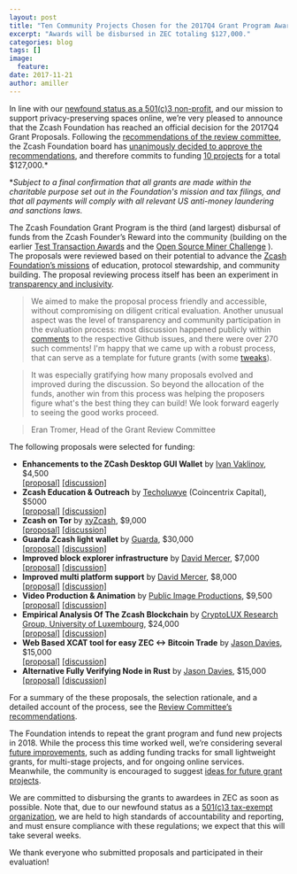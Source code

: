 ```yaml
---
layout: post
title: "Ten Community Projects Chosen for the 2017Q4 Grant Program Awards"
excerpt: "Awards will be disbursed in ZEC totaling $127,000."
categories: blog
tags: []
image:
  feature: 
date: 2017-11-21
author: amiller
---
```


In line with our [newfound status as a 501(c)3 non-profit](https://z.cash.foundation//blog/zcash-foundation-officially-nonprofit/), and our mission to support privacy-preserving spaces online, we’re very pleased to announce that the Zcash Foundation has reached an official decision for the 2017Q4 Grant Proposals. Following the [recommendations of the review committee](https://github.com/tromer/ZcashFoundation/blob/grants-2017q4-recommendations/grants/2017-Q4/Zcash-Foundation-grants-2017-Q4-recommendations.md), the Zcash Foundation board has [unanimously decided to approve the recommendations](https://github.com/ZcashFoundation/ZcashFoundation/blob/master/board-documents/minutes/minutes-2017-10-29), and therefore commits to funding [10 projects](https://github.com/ZcashFoundation/GrantProposals-2017Q4/issues?utf8=%E2%9C%93&q=is%3Aissue%20label%3Aawarded) for a total $127,000.*

*_Subject to a final confirmation that all grants are made within the charitable purpose set out in the Foundation's mission and tax filings, and that all payments will comply with all relevant US anti-money laundering and sanctions laws._

The Zcash Foundation Grant Program is the third (and largest) disbursal of funds from the Zcash Founder’s Reward into the community (building on the earlier [Test Transaction Awards](http://z.cash.foundation//blog/test-transactions/) and the [Open Source Miner Challenge](https://zcashminers.org/) ). The proposals were reviewed based on their potential to advance the [Zcash Foundation’s missions](https://github.com/ZcashFoundation/ZcashFoundation/blob/master/MISSION.md) of education, protocol stewardship, and community building. The proposal reviewing process itself has been an experiment in [transparency and inclusivity](https://github.com/ZcashFoundation/ZcashFoundation/blob/master/VALUES.md).

> We aimed to make the proposal process friendly and accessible, without compromising on diligent critical evaluation. Another unusual aspect was the level of transparency and community participation in the evaluation process: most discussion happened publicly within [comments](https://github.com/ZcashFoundation/GrantProposals-2017Q4/issues?q=is%3Aissue+sort%3Acomments-desc) to the respective Github issues, and there were over 270 such comments! I'm happy that we came up with a robust process, that can serve as a template for future grants (with some [tweaks](https://github.com/ZcashFoundation/ZcashFoundation/wiki/Ideas-for-improving-the-grants-program)).

> It was especially gratifying how many proposals evolved and improved during the discussion. So beyond the allocation of the funds, another win from this process was helping the proposers figure what's the best thing they can build! We look forward eagerly to seeing the good works proceed.

> Eran Tromer, Head of the Grant Review Committee

The following proposals were selected for funding:

* **Enhancements to the ZCash Desktop GUI Wallet** by [Ivan Vaklinov](https://github.com/vaklinov), $4,500  
  [[proposal]](https://github.com/ZcashFoundation/GrantProposals-2017Q4/files/1351300/DesktopGUIWalletForZCashGrantProposal.pdf) [[discussion]](https://github.com/ZcashFoundation/GrantProposals-2017Q4/issues/7)
* **Zcash Education & Outreach** by [Techoluwye](https://github.com/ZcashFoundation/GrantProposals-2017Q4/issues/10) (Coincentrix Capital), $5000  
  [[proposal]](https://github.com/ZcashFoundation/GrantProposals-2017Q4/files/1361212/Zcash.Submission.pdf) [[discussion]](https://github.com/ZcashFoundation/GrantProposals-2017Q4/issues/10)
* **Zcash on Tor** by [xyZcash](https://github.com/xyZcash), $9,000  
  [[proposal]](https://github.com/ZcashFoundation/GrantProposals-2017Q4/files/1360660/Zcash.on.Tor.-.Grant.Proposal.2017.Q4.-.Final.Submission.pdf) [[discussion]](https://github.com/ZcashFoundation/GrantProposals-2017Q4/issues/11)
* **Guarda Zcash light wallet** by [Guarda](https://github.com/guardaco), $30,000  
  [[proposal]](https://github.com/ZcashFoundation/GrantProposals-2017Q4/files/1363188/The.application.for.Zcash.foundation.grant.2017Q4.pdf) [[discussion]](https://github.com/ZcashFoundation/GrantProposals-2017Q4/issues/16)
* **Improved block explorer infrastructure** by [David Mercer](https://github.com/radix42), $7,000  
  [[proposal]](https://github.com/ZcashFoundation/GrantProposals-2017Q4/files/1361129/BlockExplorerGrantProposal.pdf) [[discussion]](https://github.com/ZcashFoundation/GrantProposals-2017Q4/issues/19)
* **Improved multi platform support** by [David Mercer](https://github.com/radix42), $8,000  
  [[proposal]](https://github.com/ZcashFoundation/GrantProposals-2017Q4/files/1364175/CrossPlatformGrantProposal.pdf) [[discussion]](https://github.com/ZcashFoundation/GrantProposals-2017Q4/issues/21)
* **Video Production & Animation** by [Public Image Productions](https://github.com/publicimage), $9,500  
  [[proposal]](https://github.com/ZcashFoundation/GrantProposals-2017Q4/files/1364158/ZCASH_PROPOSAL_Issue_23.pdf) [[discussion]](https://github.com/ZcashFoundation/GrantProposals-2017Q4/issues/23)
* **Empirical Analysis Of The Zcash Blockchain** by [CryptoLUX Research Group, University of Luxembourg](https://www.cryptolux.org/index.php/Home), $24,000  
  [[proposal]](https://github.com/ZcashFoundation/GrantProposals-2017Q4/files/1364373/CryptoLUX_Zcash_grant_proposal.pdf) [[discussion]](https://github.com/ZcashFoundation/GrantProposals-2017Q4/issues/24)
* **Web Based XCAT tool for easy ZEC <-> Bitcoin Trade** by [Jason Davies](https://github.com/jasondavies), $15,000  
  [[proposal]](https://github.com/ZcashFoundation/GrantProposals-2017Q4/files/1363993/29.pdf) [[discussion]](https://github.com/ZcashFoundation/GrantProposals-2017Q4/issues/29)
* **Alternative Fully Verifying Node in Rust** by [Jason Davies](https://github.com/jasondavies), $15,000  
  [[proposal]](https://github.com/ZcashFoundation/GrantProposals-2017Q4/files/1392796/32-1.pdf) [[discussion]](https://github.com/ZcashFoundation/GrantProposals-2017Q4/issues/32)


For a summary of the these proposals, the selection rationale, and a detailed account of the process, see the [Review Committee’s recommendations](https://github.com/ZcashFoundation/ZcashFoundation/blob/master/grants/2017-Q4/Zcash-Foundation-grants-2017-Q4-recommendations.md).

The Foundation intends to repeat the grant program and fund new projects in 2018. While the process this time worked well, we’re considering several [future improvements](https://github.com/ZcashFoundation/ZcashFoundation/wiki/Ideas-for-improving-the-grants-program), such as adding funding tracks for small lightweight grants, for multi-stage projects, and for ongoing online services. Meanwhile, the community is encouraged to suggest [ideas for future grant projects](
https://github.com/ZcashFoundation/ZcashFoundation/wiki/Grant-Project-Ideas).

We are committed to disbursing the grants to awardees in ZEC as soon as possible. Note that, due to our newfound status as a [501(c)3 tax-exempt organization](https://z.cash.foundation//blog/zcash-foundation-officially-nonprofit/), we are held to high standards of accountability and reporting, and must ensure compliance with these regulations; we expect that this will take several weeks.

We thank everyone who submitted proposals and participated in their evaluation!

